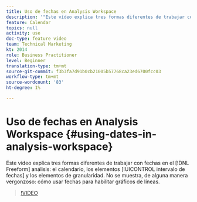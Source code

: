 ```yaml
---
title: Uso de fechas en Analysis Workspace
description: '"Este vídeo explica tres formas diferentes de trabajar con fechas en análisis improvisado: los elementos calendario, intervalo de fechas y granularidad. No se muestra, de alguna manera vergonzoso: cómo usar fechas para habilitar gráficos de líneas. "'
feature: Calendar
topics: null
activity: use
doc-type: feature video
team: Technical Marketing
kt: 2014
role: Business Practitioner
level: Beginner
translation-type: tm+mt
source-git-commit: f3b3fa7d91b0cb21005b57768ca23ed6700fcc03
workflow-type: tm+mt
source-wordcount: '83'
ht-degree: 1%

---
```



# Uso de fechas en Analysis Workspace {#using-dates-in-analysis-workspace}

Este vídeo explica tres formas diferentes de trabajar con fechas en el [!DNL Freeform] análisis: el calendario, los elementos [!UICONTROL intervalo de fechas] y los elementos de granularidad. No se muestra, de alguna manera vergonzoso: cómo usar fechas para habilitar gráficos de líneas.

>[!VIDEO](https://video.tv.adobe.com/v/24136/?quality=12)
